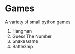 # Games
A variety of small python games 
1. Hangman
2. Guess The Number
3. Snake Game
4. BattleShip
